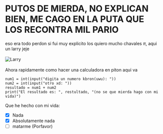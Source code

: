# PUTOS DE MIERDA, NO EXPLICAN BIEN, ME CAGO EN LA PUTA QUE LOS RECONTRA MIL PARIO
eso era todo perdon si fui muy explicito los quiero mucho chavales $\pi$, aqui un larry jeje<br><br>
![Larry](https://pm1.aminoapps.com/6517/19e66dd9c2542a1b818872048dd84f9224d1fcb0_00.jpg)<br><br>
Ahora rapidamente como hacer una calculadora en piton aqui va
```
num1 = int(input("digita un numero kbron(uwu): "))
num2 = int(input("otro xd: "))
resultado = num1 + num2
print("El resultado es: ", restultado, "(no se que mierda hago con mi vida)")

```
Que he hecho con mi vida: 
- [x] Nada
- [x] Absolutamente nada
- [ ] matarme (Porfavor)
